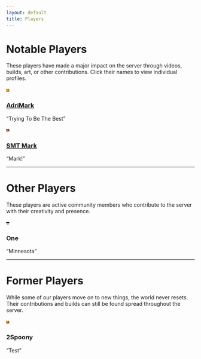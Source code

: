 ```yaml
---
layout: default
title: Players
---
```


# Notable Players

These players have made a major impact on the server through videos, builds, art, or other contributions. Click their names to view individual profiles.

<div class="players-grid">
  <div class="player-card">
    <a href="/players/adrimark" class="player-link">
      <img src="/assets/images/players/adrimark_face.png" alt="AdriMark" class="player-icon" />
      <h3>AdriMark</h3>
    </a>
    <p>“Trying To Be The Best”</p>
  </div>

  <div class="player-card">
    <a href="/players/smt-mark" class="player-link">
      <img src="/assets/images/players/mark_face.png" alt="SMT Mark" class="player-icon" />
      <h3>SMT Mark</h3>
    </a>
    <p>“Mark!”</p>
  </div>
</div>


---

# Other Players

These players are active community members who contribute to the server with their creativity and presence.

<div class="players-grid">
  <div class="player-card">
    <img src="/assets/images/players/one_face.png" alt="One" class="player-icon" />
    <h3>One</h3>
    <p>“Minnesota”</p>
  </div>
</div>

---

# Former Players

While some of our players move on to new things, the world never resets. Their contributions and builds can still be found spread throughout the server.

<div class="players-grid">
  <div class="player-card">
    <img src="/assets/images/players/adrimark_face.png" alt="2Spoony" class="player-icon" />
    <h3>2Spoony</h3>
    <p>“Test”</p>
  </div>
</div>
